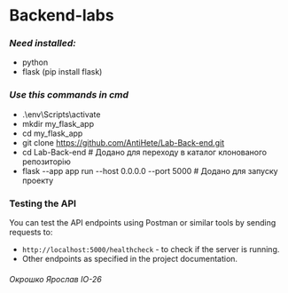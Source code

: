 # Backend-labs

### *Need installed:* 
- python
- flask (pip install flask)

### *Use this commands in cmd*
- .\env\Scripts\activate
- mkdir my_flask_app
- cd my_flask_app
- git clone https://github.com/AntiHete/Lab-Back-end.git
- cd Lab-Back-end  # Додано для переходу в каталог клонованого репозиторію
- flask --app app run --host 0.0.0.0 --port 5000  # Додано для запуску проекту

### Testing the API
You can test the API endpoints using Postman or similar tools by sending requests to:
- `http://localhost:5000/healthcheck` - to check if the server is running.
- Other endpoints as specified in the project documentation.

###### Окрошко Ярослав ІО-26
